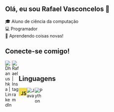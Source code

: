 ## Olá, eu sou Rafael Vasconcelos 👋
 🎓 Aluno de ciência da computação  \
 💻 Programador  \
 🌱 Aprendendo coisas novas!  
 
 ## Conecte-se comigo!
[<img align="left" alt="Dhanushka | LinkedIn" width="22px" src="https://cdn.jsdelivr.net/npm/simple-icons@v3/icons/linkedin.svg" />][LinkedIn]
[<img align="left" alt="Rafael | Instagram" width="22px" src="https://cdn.jsdelivr.net/npm/simple-icons@v3/icons/instagram.svg" />][Instagram]

<br />

## Linguagens
<img align="left" alt="JavaScript" width="26px" src="https://raw.githubusercontent.com/github/explore/80688e429a7d4ef2fca1e82350fe8e3517d3494d/topics/javascript/javascript.png">
<img align="left" alt="Java" width="26px" src="https://e7.pngegg.com/pngimages/123/816/png-clipart-computer-icons-java-%E5%92%96%E5%95%A1%E6%B5%B7%E6%8A%A5%E5%9B%BE%E7%89%87%E7%B4%A0%E6%9D%90-miscellaneous-text.png">
<img align="left" alt="Python" width="26px" src="https://encrypted-tbn0.gstatic.com/images?q=tbn:ANd9GcSkBKGzgKHQA42GTo40DCQUnNVkUWd3FMzFJA&s">

<br />
<br />

[instagram]: https://www.instagram.com/rafa_vvs/
[linkedin]: https://www.linkedin.com/in/rafael-vasconcelos-ba7a3a367/

<!--
**rafavvs/rafavvs** is a ✨ _special_ ✨ repository because its `README.md` (this file) appears on your GitHub profile.

Here are some ideas to get you started:

- 🔭 I’m currently working on ...
- 🌱 Aluno de ciência da computação na Unifil
- 👯 I’m looking to collaborate on ...
- 🤔 I’m looking for help with ...
- 💬 Ask me about ...
- 📫 How to reach me: ...
- 😄 Pronouns: ...
- ⚡ Fun fact: ...
-->
